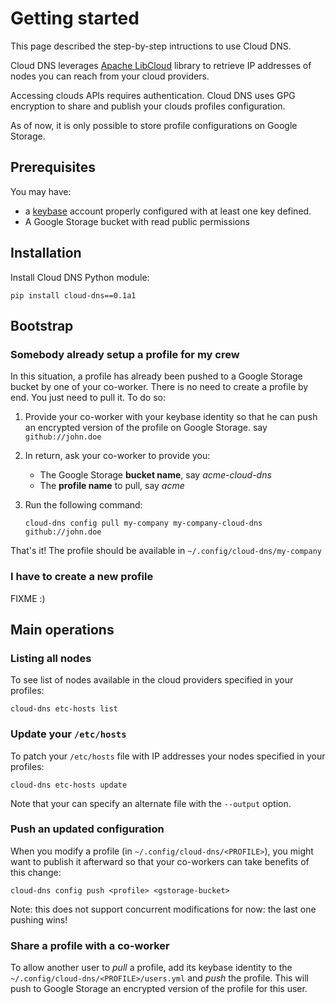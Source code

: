 # Getting started

This page described the step-by-step intructions to use Cloud DNS.

Cloud DNS leverages [Apache LibCloud](https://libcloud.apache.org/) library to retrieve IP addresses of nodes you can reach from your cloud providers.

Accessing clouds APIs requires authentication. Cloud DNS uses GPG encryption to share and publish your clouds profiles configuration.

As of now, it is only possible to store profile configurations on Google Storage.

## Prerequisites

You may have:

* a [keybase](https://keybase.io) account properly configured with at least one key defined.
* A Google Storage bucket with read public permissions

## Installation

Install Cloud DNS Python module:

```shell
pip install cloud-dns==0.1a1
```

## Bootstrap

### Somebody already setup a profile for my crew

In this situation, a profile has already been pushed to a Google Storage bucket by one of your co-worker. There is no need to create a profile by end. You just need to pull it. To do so:

1. Provide your co-worker with your keybase identity so that he can push an encrypted version of the profile on Google Storage. say `github://john.doe`
1. In return, ask your co-worker to provide you:
    * The Google Storage **bucket name**, say *acme-cloud-dns*
    * The **profile name** to pull, say *acme*
1. Run the following command:

    ```
    cloud-dns config pull my-company my-company-cloud-dns github://john.doe
    ```

That's it!
The profile should be available in `~/.config/cloud-dns/my-company`

### I have to create a new profile

FIXME :)

## Main operations

### Listing all nodes

To see list of nodes available in the cloud providers specified in your profiles:

```shell
cloud-dns etc-hosts list
```

### Update your `/etc/hosts`

To patch your `/etc/hosts` file with IP addresses your nodes specified in your profiles:

```
cloud-dns etc-hosts update
```

Note that your can specify an alternate file with the `--output` option.

### Push an updated configuration

When you modify a profile (in `~/.config/cloud-dns/<PROFILE>`), you might want to publish it afterward so that your co-workers can take benefits of this change:

```shell
cloud-dns config push <profile> <gstorage-bucket>
```

Note: this does not support concurrent modifications for now: the last one pushing wins!

### Share a profile with a co-worker

To allow another user to *pull* a profile, add its keybase identity to the `~/.config/cloud-dns/<PROFILE>/users.yml` and *push* the profile. This will push to Google Storage an encrypted version of the profile for this user.

